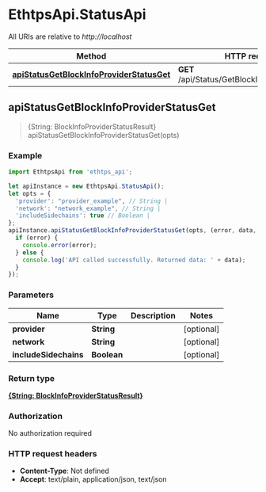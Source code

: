 # EthtpsApi.StatusApi

All URIs are relative to *http://localhost*

Method | HTTP request | Description
------------- | ------------- | -------------
[**apiStatusGetBlockInfoProviderStatusGet**](StatusApi.md#apiStatusGetBlockInfoProviderStatusGet) | **GET** /api/Status/GetBlockInfoProviderStatus | 



## apiStatusGetBlockInfoProviderStatusGet

> {String: BlockInfoProviderStatusResult} apiStatusGetBlockInfoProviderStatusGet(opts)



### Example

```javascript
import EthtpsApi from 'ethtps_api';

let apiInstance = new EthtpsApi.StatusApi();
let opts = {
  'provider': "provider_example", // String | 
  'network': "network_example", // String | 
  'includeSidechains': true // Boolean | 
};
apiInstance.apiStatusGetBlockInfoProviderStatusGet(opts, (error, data, response) => {
  if (error) {
    console.error(error);
  } else {
    console.log('API called successfully. Returned data: ' + data);
  }
});
```

### Parameters


Name | Type | Description  | Notes
------------- | ------------- | ------------- | -------------
 **provider** | **String**|  | [optional] 
 **network** | **String**|  | [optional] 
 **includeSidechains** | **Boolean**|  | [optional] 

### Return type

[**{String: BlockInfoProviderStatusResult}**](BlockInfoProviderStatusResult.md)

### Authorization

No authorization required

### HTTP request headers

- **Content-Type**: Not defined
- **Accept**: text/plain, application/json, text/json

